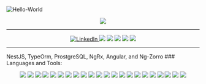 [comment]: <> (Introduction GIF)
![Hello-World](https://user-images.githubusercontent.com/24190953/127695263-262746ac-00b6-4b69-b379-396fd6661204.gif)

[comment]: <> (Stats)
<p align="center">
    <img src ="https://github-readme-streak-stats.herokuapp.com?user=Emma-Clark&theme=darcula&hide_border=true&background=FFFFFF00">
</p>

<hr> 


[comment]: <> (Who am I?)
<p align="center">
    <a href="https://www.linkedin.com/in/clark-emma">
        <img src="https://img.shields.io/badge/linkedin-%230077B5.svg?&style=for-the-badge&logo=linkedin&logoColor=white&color=071A2C" alt="LinkedIn"/>
    </a>
    <img src="https://img.shields.io/badge/BioMedical Engineer-black?&style=for-the-badge&logoColor=white&color=071A2C"> 
    <img src="https://img.shields.io/badge/Eletrical Engineer-black?&style=for-the-badge&logoColor=white&color=071A2C"> 
    <img src="https://img.shields.io/badge/Full Stack Developer-black?&style=for-the-badge&logoColor=white&color=071A2C"> 
    <img src="https://img.shields.io/badge/I love plants-black?&style=for-the-badge&logoColor=white&color=071A2C"> 
    <img src="https://img.shields.io/badge/Sailor-black?&style=for-the-badge&logoColor=white&color=071A2C"> 
</p>
<!--
<p align="center">
    <img src="https://img.shields.io/badge/Robotics-brown">
    <img src="https://img.shields.io/badge/Machine Learning-green">
    <img src="https://img.shields.io/badge/Deep Learning-red"> 
    <img src="https://img.shields.io/badge/Embedded Software-magenta"> 
    <img src="https://img.shields.io/badge/Prosthetic Development-yellow"> 
    <img src="https://img.shields.io/badge/Reinforcement Learning-blue"> 
</p>
-->

<hr>
NestJS, TypeOrm, ProstgreSQL, NgRx, Angular,
and Ng-Zorro
### Languages and Tools:
<p align="center">
    <img src="https://img.shields.io/badge/nestjs%20-%23323330.svg?&style=for-the-badge&logo=nestjs&logoColor=E0234E"/> 
    <img src="https://img.shields.io/badge/TypeScript%20-%23323330.svg?&style=for-the-badge&logo=TypeScript&logoColor=3178C6"/> 
    <img src="https://img.shields.io/badge/PostgreSQL%20-%23323330.svg?&style=for-the-badge&logo=PostgreSQL&logoColor=4169E1"/> 
    <img src="https://img.shields.io/badge/Angular%20-%23323330.svg?&style=for-the-badge&logo=AngularJS&logoColor=E23237"/> 
    <img src="https://img.shields.io/badge/ClickUp%20-%23323330.svg?&style=for-the-badge&logo=ClickUp&logoColor=7B68EE"/> 
    <img src="https://img.shields.io/badge/Vue.js%20-%23323330.svg?&style=for-the-badge&logo=Vue.js&logoColor=#4FC08D"/> 
    <img src="https://img.shields.io/badge/WebStorm%20-%23323330.svg?&style=for-the-badge&logo=WebStorm&logoColor=#4FC08D"/> 
    <img src="https://img.shields.io/badge/Docker%20-%23323330.svg?&style=for-the-badge&logo=Docker&logoColor=##2496ED"/> 
    <img src="https://img.shields.io/badge/html5%20-%23323330.svg?&style=for-the-badge&logo=html5"/> 
    <img src="https://img.shields.io/badge/css3%20-%23323330.svg?&style=for-the-badge&logo=css3&logoColor=1572B6"/> 
    <img src="https://img.shields.io/badge/Kubernetes%20-%23323330.svg?&style=for-the-badge&logo=Kubernetes&logoColor=326CE5"/> 
    <img src="https://img.shields.io/badge/Google Cloud%20-%23323330.svg?&style=for-the-badge&logo=Google Cloud&logoColor=#4285F4"/> 
    <img src="https://img.shields.io/badge/Google Cloud%20-%23323330.svg?&style=for-the-badge&logo=Google Cloud&logoColor=#4285F4"/> 
    <img src="https://img.shields.io/badge/Postman%20-%23323330.svg?&style=for-the-badge&logo=Postman&logoColor=#4285F4"/> 
    <img src="https://img.shields.io/badge/Ubuntu%20-%23323330.svg?&style=for-the-badge&logo=Ubuntu&logoColor=#4285F4"/> 
    <img src="https://img.shields.io/badge/python%20-%23323330.svg?&style=for-the-badge&logo=python&logoColor=#4285F4"/> 
    <img src="https://img.shields.io/badge/c++%20-%23323330.svg?&style=for-the-badge&logo=c%2B%2B&logoColor=#4285F4"/> 
    <img src="https://img.shields.io/badge/git%20-%23323330.svg?&style=for-the-badge&logo=git&logoColor=#4285F4"/> 
    <img src="https://img.shields.io/badge/github%20-%23323330.svg?&style=for-the-badge&logo=github&logoColor=#4285F4"/> 
    <img src="https://img.shields.io/badge/Jira%20-%23323330.svg?&style=for-the-badge&logo=Jira&logoColor=0052CC"/> 
    <img src="https://img.shields.io/badge/LaTeX%20-%23323330.svg?&style=for-the-badge&logo=LaTeX&logoColor=008080"/> 
    <img src="https://img.shields.io/badge/Octave%20-%23323330.svg?&style=for-the-badge&logo=Octave&logoColor=0790C0"/> 
</p>

